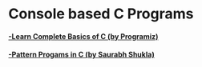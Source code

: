 # Console based C Programs

#### [-Learn Complete Basics of C (by Programiz)](https://www.programiz.com/c-programming)
#### [-Pattern Progams in C (by Saurabh Shukla)](https://www.youtube.com/playlist?list=PL7ersPsTyYt2prN058WfA_j3ElgwD1bht)
